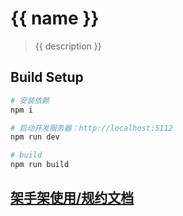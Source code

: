# {{ name }}

> {{ description }}

## Build Setup

``` bash
# 安装依赖
npm i

# 启动开发服务器：http://localhost:5112
npm run dev

# build
npm run build
```

## [架手架使用/规约文档](https://github.com/imingyu/generator-ejs-vue-webpack-multipage/blob/master/README.md)